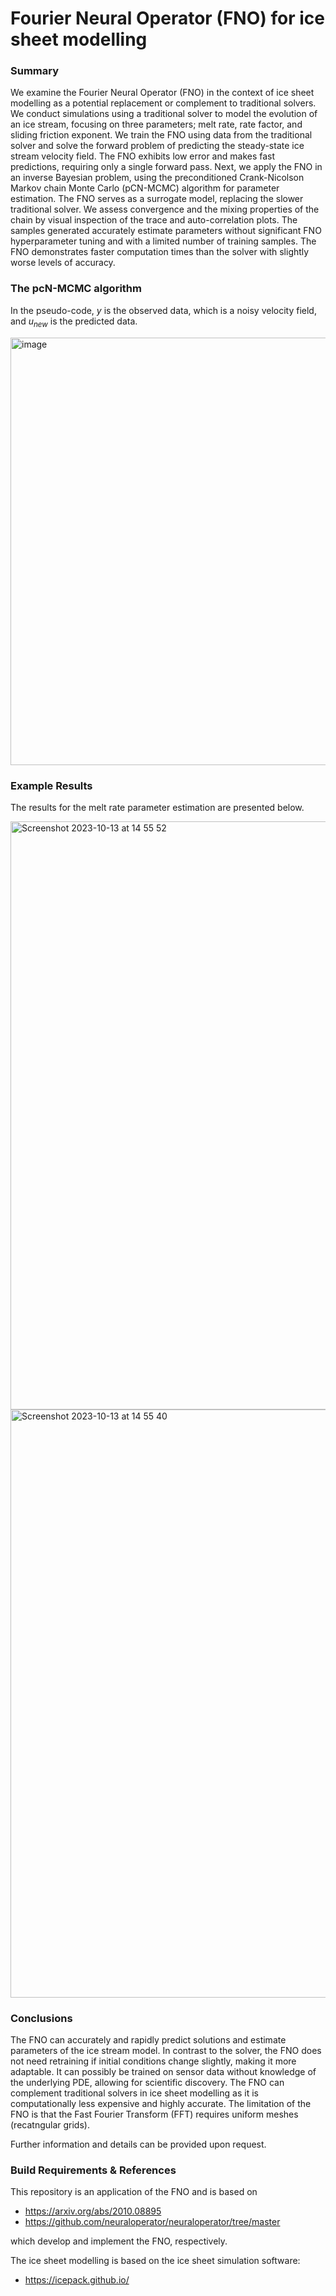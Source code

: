 # Fourier Neural Operator (FNO) for ice sheet modelling

### Summary
We examine the Fourier Neural Operator (FNO) in the context of ice sheet modelling as a potential replacement or complement to traditional solvers. We conduct simulations using a traditional solver to model the evolution of an ice stream, focusing on three parameters; melt rate, rate factor, and sliding friction exponent. We train the FNO using data from the traditional solver and solve the forward problem of predicting the steady-state ice stream velocity field. The FNO exhibits low error and makes fast predictions, requiring only a single forward pass. Next, we apply the FNO in an inverse Bayesian problem, using the preconditioned Crank-Nicolson Markov chain Monte Carlo (pCN-MCMC) algorithm for parameter estimation. The FNO serves as a surrogate model, replacing the slower traditional solver. We assess convergence and the mixing properties of the chain by visual inspection of the trace and auto-correlation plots. The samples generated accurately estimate parameters without significant FNO hyperparameter tuning and with a limited number of training samples. The FNO demonstrates faster computation times than the solver with slightly worse levels of accuracy. 

### The pcN-MCMC algorithm

In the pseudo-code, $y$ is the observed data, which is a noisy velocity field, and $u_{new}$ is the predicted data.

<img width="684" alt="image" src="https://github.com/alexkarakozis/FNO/assets/69156399/bfd6505c-2e3c-4e44-831e-641c89a3c57f">

### Example Results

The results for the melt rate parameter estimation are presented below.

<img width="941" alt="Screenshot 2023-10-13 at 14 55 52" src="https://github.com/alexkarakozis/FNO/assets/69156399/d8f046c8-a4e4-4a0a-8be1-0f8763873a9d">

<img width="941" alt="Screenshot 2023-10-13 at 14 55 40" src="https://github.com/alexkarakozis/FNO/assets/69156399/3762fd3e-b391-41c6-9ca1-c91694ca7664">


### Conclusions
The FNO can accurately and rapidly predict solutions and estimate parameters of the ice stream model. In contrast to the solver, the FNO does not need retraining if initial conditions change slightly, making it more adaptable. It can possibly be trained on sensor data without knowledge of the underlying PDE, allowing for scientific discovery. The FNO can complement traditional solvers in ice sheet modelling as it is computationally less expensive and highly accurate. The limitation of the FNO is that the Fast Fourier Transform (FFT) requires uniform meshes (recatngular grids).

Further information and details can be provided upon request.

### Build Requirements & References

This repository is an application of the FNO and is based on
- https://arxiv.org/abs/2010.08895
- https://github.com/neuraloperator/neuraloperator/tree/master

which develop and implement the FNO, respectively.

The ice sheet modelling is based on the ice sheet simulation software: 
- https://icepack.github.io/
